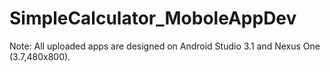 # SimpleCalculator_MoboleAppDev
Note: All uploaded apps are designed on Android Studio 3.1 and Nexus One (3.7,480x800).
